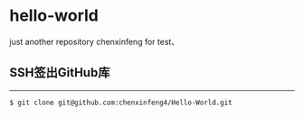 # hello-world
just another repository
chenxinfeng for test、

## SSH签出GitHub库
---
```bash
$ git clone git@github.com:chenxinfeng4/Hello-World.git
```
